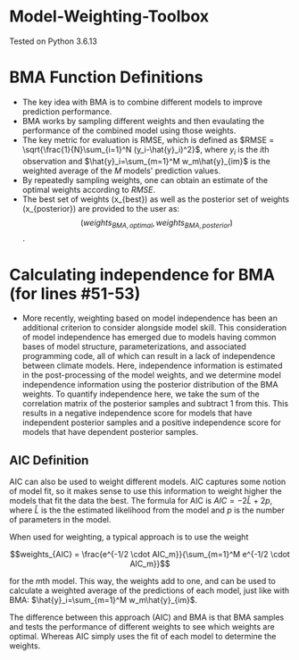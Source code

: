 # Model-Weighting-Toolbox
Tested on Python 3.6.13
# BMA Function Definitions

*   The key idea with BMA is to combine different models to improve prediction performance.
*   BMA works by sampling different weights and then evaulating the performance of the combined model using those weights.
* The key metric for evaluation is RMSE, which is defined as $RMSE = \sqrt{\frac{1}{N}\sum_{i=1}^N (y_i-\hat{y}_i)^2}$, where $y_i$ is the $i$th observation and $\hat{y}_i=\sum_{m=1}^M w_m\hat{y}_{im}$ is the weighted average of the $M$ models' prediction values.
* By repeatedly sampling weights, one can obtain an estimate of the optimal weights according to $RMSE$.
* The best set of weights (x_{best}) as well as the posterior set of weights (x_{posterior}) are provided to the user as:
$$ (weights_{BMA,optimal},weights_{BMA,posterior}) $$.

# Calculating independence for BMA (for lines #51-53)

* More recently, weighting based on model independence has been an additional criterion to consider alongside model skill. This consideration of model independence has emerged due to models having common bases of model structure, parameterizations, and associated programming code, all of which can result in a lack of independence between climate models. Here, independence information is estimated in the post-processing of the model weights, and we determine model independence information using the posterior distribution of the BMA weights. To quantify independence here, we take the sum of the correlation matrix of the posterior samples and subtract 1 from this. This results in a negative independence score for models that have independent posterior samples and a positive independence score for models that have dependent posterior samples.

## AIC Definition

AIC can also be used to weight different models. AIC captures some notion of model fit, so it makes sense to use this information to weight higher the models that fit the data the best. The formula for AIC is $AIC = -2 \hat{L} + 2 p$, where $\hat{L}$ is the the estimated likelihood from the model and $p$ is the number of parameters in the model.

When used for weighting, a typical approach is to use the weight

$$weights_{AIC} = \frac{e^{-1/2 \cdot AIC_m}}{\sum_{m=1}^M e^{-1/2 \cdot AIC_m}}$$

for the $m$th model. This way, the weights add to one, and can be used to calculate a weighted average of the predictions of each model, just like with BMA: $\hat{y}_i=\sum_{m=1}^M w_m\hat{y}_{im}$.

The difference between this approach (AIC) and BMA is that BMA samples and tests the performance of different weights to see which weights are optimal. Whereas AIC simply uses the fit of each model to determine the weights.
